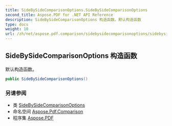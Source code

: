 ```yaml
---
title: SideBySideComparisonOptions.SideBySideComparisonOptions
second_title: Aspose.PDF for .NET API Reference
description: SideBySideComparisonOptions 构造函数。默认构造函数
type: docs
weight: 10
url: /zh/net/aspose.pdf.comparison/sidebysidecomparisonoptions/sidebysidecomparisonoptions/
---
```

## SideBySideComparisonOptions 构造函数

默认构造函数。

```csharp
public SideBySideComparisonOptions()
```

### 另请参阅

* 类 [SideBySideComparisonOptions](../)
* 命名空间 [Aspose.Pdf.Comparison](../../../aspose.pdf.comparison/)
* 程序集 [Aspose.PDF](../../../)